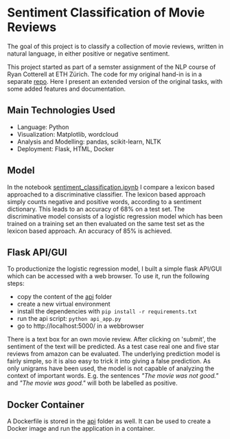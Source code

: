 # Sentiment Classification of Movie Reviews
The goal of this project is to classify a collection of movie reviews, written in natural language, in either positive or negative sentiment.

This project started as part of a semster assignment of the NLP course of Ryan Cotterell at ETH Zürich. The code for my original hand-in is in a separate [repo](https://github.com/raffaelk/NLP20_Assignment). Here I present an extended version of the original tasks, with some added features and documentation.

## Main Technologies Used
- Language: Python 
- Visualization: Matplotlib, wordcloud
- Analysis and Modelling: pandas, scikit-learn, NLTK
- Deployment: Flask, HTML, Docker

## Model
In the notebook [sentiment_classification.ipynb](sentiment_classification.ipynb) I compare a lexicon based approached to a discriminative classifier. The lexicon based approach simply counts negative and positive words, according to a sentiment dictionary. This leads to an accuracy of 68% on a test set. The discriminative model consists of a logistic regression model which has been trained on a training set an then evaluated on the same test set as the lexicon based approach. An accuracy of 85% is achieved.

## Flask API/GUI
To productionize the logistic regression model, I built a simple flask API/GUI which can be accessed with a web browser. To use it, run the following steps:
- copy the content of the [api](api) folder
- create a new virtual environment
- install the dependencies with `pip install -r requirements.txt`
- run the api script: `python api_app.py`
- go to http://localhost:5000/ in a webbrowser

There is a text box for an own movie review. After clicking on 'submit', the sentiment of the text will be predicted. As a test case real one and five star reviews from amazon can be evaluated. The underlying prediction model is fairly simple, so it is also easy to trick it into giving a false prediction. As only unigrams have been used, the model is not capable of analyzing the context of important words. E.g. the sentences *"The movie was not good."* and *"The movie was good."* will both be labelled as positive.

## Docker Container
A Dockerfile is stored in the [api](api) folder as well. It can be used to create a Docker image and run the application in a container.

